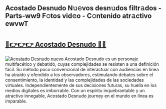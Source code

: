## Acostado Desnudo N𝚞𝚎vos desn𝚞dos filtr𝚊dos - Parts-ww9 F𝚘tos vid𝚎o - C𝚘ntenido atr𝚊ctivo ewvwT

# <h2><a href="http://mb5mtk.tromn.icu/?c=Acostado+Desnudo">🔗👉👉👉 Acostado Desnudo 🔗🔗</a></h2>

[![Acostado Desnudo nuevo](https://i.imgur.com/pEAQMta.gif)](http://mb5mtk.tromn.icu/?c=Acostado+Desnudo)
Acostado Desnudo es un personaje multifacético y debatido, cuyas complejidades se resisten a una definición fácil.  Su método poco convencional de interactuar con audiencias en línea ha atraído y ofendido a los observadores, estimulando debates sobre el consentimiento, la identidad y las complejidades de las sociedades virtuales. Independientemente de sus decisiones futuras, su huella en los medios digitales es imborrable. Con un espíritu inquebrantable y un atractivo innegable, Acostado Desnudo journey en el mundo en línea es imparable.
